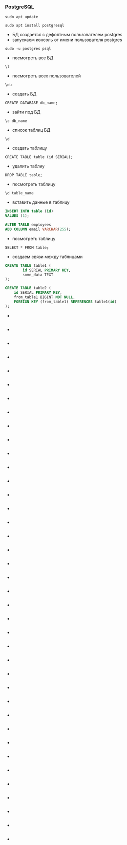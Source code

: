 ### PostgreSQL

```
sudo apt update
```
```
sudo apt install postgresql
```
* БД создается с дефолтным пользователем postgres
* запускаем консоль от имени пользователя postgres
```
sudo -u postgres psql
```
* посмотреть все БД
```
\l
```
* посмотреть всех пользователей
```
\du
```
* создать БД
```
CREATE DATABASE db_name;
```
* зайти под БД
```
\c db_name
```
* список таблиц БД
```
\d
```
* создать таблицу
```
CREATE TABLE table (id SERIAL);
```
* удалить таблиу
```
DROP TABLE table;
```
* посмотреть таблицу
```
\d table_name
```
* вставить данные в таблицу
```sql
INSERT INTO table (id)
VALUES (1);
```
```sql
ALTER TABLE employees
ADD COLUMN email VARCHAR(255);
```
* посмотреть таблицу
```
SELECT * FROM table;
```
* создаем связи между таблицами
```sql
CREATE TABLE table1 (
        id SERIAL PRIMARY KEY,
        some_data TEXT 
);
```
```sql
CREATE TABLE table2 (
    id SERIAL PRIMARY KEY,
    from_table1 BIGINT NOT NULL,
    FOREIGN KEY (from_table1) REFERENCES table1(id)
);
```
* 
```

```
* 
```

```
* 
```

```
* 
```

```
* 
```

```
* 
```

```
* 
```

```
* 
```

```
* 
```

```
* 
```

```
* 
```

```
* 
```

```
* 
```

```
* 
```

```
* 
```

```
* 
```

```
* 
```

```
* 
```

```
* 
```

```
* 
```

```
* 
```

```
* 
```

```
* 
```

```
* 
```

```
* 
```

```
* 
```

```
* 
```

```
* 
```

```
* 
```

```
* 
```

```
* 
```

```
* 
```

```
* 
```

```
* 
```

```
* 
```

```
* 
```

```
* 
```

```
* 
```

```
* 
```

```
